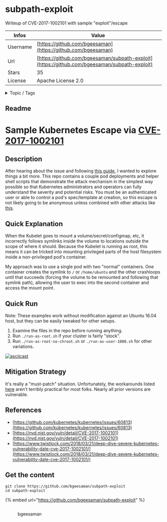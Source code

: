 # subpath-exploit

Writeup of CVE-2017-1002101 with sample "exploit"/escape

| Infos    | Value                                                              |
| -------- | -------------------------------------------------------------------|
| Username | [https://github.com/bgeesaman](https://github.com/bgeesaman) |
| Url      | [https://github.com/bgeesaman/subpath-exploit](https://github.com/bgeesaman/subpath-exploit)                                               |
| Stars    | 35                                                          |
| License  | Apache License 2.0                                                        |

<details>

<summary>Topic / Tags</summary>



</details>

## Readme

# Sample Kubernetes Escape via [CVE-2017-1002101](https://nvd.nist.gov/vuln/detail/CVE-2017-1002101)

## Description

After hearing about the issue and following [this guide](https://www.twistlock.com/2018/03/21/deep-dive-severe-kubernetes-vulnerability-date-cve-2017-1002101/), I wanted to explore things a bit more.  This repo contains a couple pod deployments and helper shell scripts that demonstrate the attack mechanism in the simplest way possible so that Kubernetes administrators and operators can fully understand the severity and potential risks.  You must be an authenticated user or able to control a pod's spec/template at creation, so this escape is not likely going to be anonymous unless combined with other attacks like [this](https://medium.com/handy-tech/analysis-of-a-kubernetes-hack-backdooring-through-kubelet-823be5c3d67c).

## Quick Explanation

When the Kubelet goes to mount a volume/secret/configmap, etc, it incorrectly follows symlinks inside the volume to locations outside the scope of where it should.  Because the Kubelet is running as root, this means it can be tricked into mounting privileged parts of the host filesystem inside a non-privileged pod's container.

My approach was to use a single pod with two "normal" containers.  One container creates the symlink to `/` or `/home/ubuntu` and the other crashloops until that succeeds (forcing the volume to be remounted and following that symlink path), allowing the user to exec into the second container and access the mount point.

## Quick Run

Note: These examples work without modification against an Ubuntu 16.04 host, but they can be easily tweaked for other setups.

1. Examine the files in the repo before running anything.
2. Run `./run-as-root.sh` if your cluster is fairly "stock".
3. Run `./run-as-root-no-chroot.sh` or `./run-as-user-1000.sh` for other variations.

[![asciicast](https://asciinema.org/a/alFqdDOlyud1NJUCPABpgOf0v.png)](https://asciinema.org/a/alFqdDOlyud1NJUCPABpgOf0v)

## Mitigation Strategy

It's really a "must-patch" situation.  Unfortunately, the workarounds listed [here](https://github.com/kubernetes/kubernetes/issues/60813) aren't terribly practical for most folks.  Nearly all prior versions are vulnerable.

## References
- [https://github.com/kubernetes/kubernetes/issues/60813](https://github.com/kubernetes/kubernetes/issues/60813)
- [https://nvd.nist.gov/vuln/detail/CVE-2017-1002101](https://nvd.nist.gov/vuln/detail/CVE-2017-1002101)
- [https://www.twistlock.com/2018/03/21/deep-dive-severe-kubernetes-vulnerability-date-cve-2017-1002101/](https://www.twistlock.com/2018/03/21/deep-dive-severe-kubernetes-vulnerability-date-cve-2017-1002101/)



## Get the content

```
git clone https://github.com/bgeesaman/subpath-exploit
cd subpath-exploit
```

{% embed url="https://github.com/bgeesaman/subpath-exploit" %}

<figure><img src="https://avatars.githubusercontent.com/u/3769609?v=4" alt=""><figcaption><p>bgeesaman</p></figcaption></figure>
